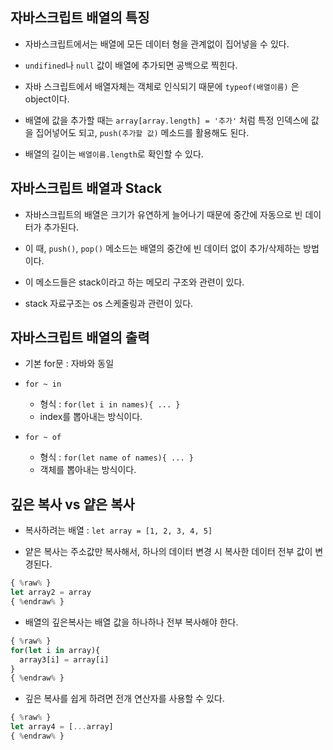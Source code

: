 ## 자바스크립트 배열의 특징

- 자바스크립트에서는 배열에 모든 데이터 형을 관계없이 집어넣을 수 있다.

- `undifined`나 `null` 값이 배열에 추가되면 공백으로 찍힌다. 

- 자바 스크립트에서 배열자체는 객체로 인식되기 때문에 `typeof(배열이름)` 은 object이다.

- 배열에 값을 추가할 때는 `array[array.length] = '추가'` 처럼 특정 인덱스에 값을 집어넣어도 되고, `push(추가할 값)` 메소드를 활용해도 된다.

- 배열의 길이는 `배열이름.length`로 확인할 수 있다. 


## 자바스크립트 배열과 Stack

- 자바스크립트의 배열은 크기가 유연하게 늘어나기 때문에 중간에 자동으로 빈 데이터가 추가된다. 

- 이 때, `push()`, `pop()` 메소드는 배열의 중간에 빈 데이터 없이 추가/삭제하는 방법이다. 

- 이 메소드들은 stack이라고 하는 메모리 구조와 관련이 있다. 

- stack 자료구조는 os 스케줄링과 관련이 있다.



## 자바스크립트 배열의 출력

- 기본 for문 : 자바와 동일

- `for ~ in` 
  - 형식 : `for(let i in names){ ... }` 
  - index를 뽑아내는 방식이다.

- `for ~ of`
  - 형식 : `for(let name of names){ ... }` 
  - 객체를 뽑아내는 방식이다.


## 깊은 복사 vs 얕은 복사

- 복사하려는 배열 : `let array = [1, 2, 3, 4, 5] `

- 얕은 복사는 주소값만 복사해서, 하나의 데이터 변경 시 복사한 데이터 전부 값이 변경된다. 

```javascript
{ %raw% }
let array2 = array
{ %endraw% }
```

- 배열의 깊은복사는 배열 값을 하나하나 전부 복사해야 한다. 

```javascript
{ %raw% }
for(let i in array){
  array3[i] = array[i]
}
{ %endraw% }
```


- 깊은 복사를 쉽게 하려면 전개 연산자를 사용할 수 있다. 

```javascript
{ %raw% }
let array4 = [...array]
{ %endraw% }
```
